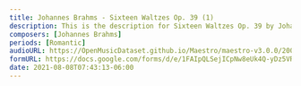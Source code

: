```yaml
---
title: Johannes Brahms - Sixteen Waltzes Op. 39 (1)
description: This is the description for Sixteen Waltzes Op. 39 by Johannes Brahms
composers: [Johannes Brahms]
periods: [Romantic]
audioURL: https://OpenMusicDataset.github.io/Maestro/maestro-v3.0.0/2004/MIDI-Unprocessed_XP_14_R1_2004_01-03_ORIG_MID--AUDIO_14_R1_2004_03_Track03_wav.midi
formURL: https://docs.google.com/forms/d/e/1FAIpQLSejICpNw8eUk4Q-yDz5VRw8WqpWn4M-vrj-XTGlr25d2vwd0w/viewform
date: 2021-08-08T07:43:13-06:00
---
```

